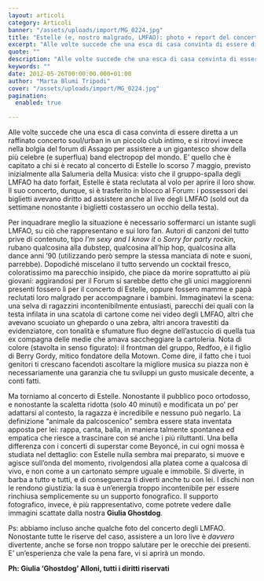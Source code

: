 ```yaml
---
layout: articoli
category: Articoli
banner: "/assets/uploads/import/MG_0224.jpg"
title: "Estelle (e, nostro malgrado, LMFAO): photo + report del concerto di Milano"
excerpt: "Alle volte succede che una esca di casa convinta di essere diretta a un raffinato concerto soul/urban in un piccolo club intimo, e si ritrovi invece nella bolgia del forum di Assago per assistere a un gigantesco show della più celebre (e superflua) band electropop del mondo. E’ quello che è capitato a chi si [&hellip"
quote: ""
description: "Alle volte succede che una esca di casa convinta di essere diretta a un raffinato concerto soul/urban in un piccolo club intimo, e si ritrovi invece nella bolgia del forum di Assago per assistere a un gigantesco show della più celebre (e superflua) band electropop del mondo. E’ quello che è capitato a chi si [&hellip"
keywords: ""
date: 2012-05-26T00:00:00.000+01:00
author: "Marta Blumi Tripodi"
cover: "/assets/uploads/import/MG_0224.jpg"
pagination:
  enabled: true

---
```


Alle volte succede che una esca di casa convinta di essere diretta a un raffinato concerto soul/urban in un piccolo club intimo, e si ritrovi invece nella bolgia del forum di Assago per assistere a un gigantesco show della più celebre (e superflua) band electropop del mondo. E’ quello che è capitato a chi si è recato al concerto di Estelle lo scorso 7 maggio, previsto inizialmente alla Salumeria della Musica: visto che il gruppo-spalla degli LMFAO ha dato forfait, Estelle è stata reclutata al volo per aprire il loro show. Il suo concerto, dunque, si è trasferito in blocco al Forum: i possessori dei biglietti avevano diritto ad assistere anche al live degli LMFAO (sold out da settimane nonostante i biglietti costassero un occhio della testa).

Per inquadrare meglio la situazione è necessario soffermarci un istante sugli LMFAO, su ciò che rappresentano e sui loro fan. Autori di canzoni del tutto prive di contenuto, tipo _I’m sexy and I know it_ o _Sorry for party rockin_, rubano qualcosina alla dubstep, qualcosina all’hip hop, qualcosina alla dance anni ’90 (utilizzando però sempre la stessa manciata di note e suoni, parrebbe). Dopodiché miscelano il tutto servendo un cocktail fresco, coloratissimo ma parecchio insipido, che piace da morire soprattutto ai più giovani: aggirandosi per il Forum si sarebbe detto che gli unici maggiorenni presenti fossero lì per il concerto di Estelle, oppure fossero mamme e papà reclutati loro malgrado per accompagnare i bambini. Immaginatevi la scena: una selva di ragazzini incontenibilmente entusiasti, parecchi dei quali con la testa infilata in una scatola di cartone come nei video degli LMFAO, altri che avevano scuoiato un ghepardo o una zebra, altri ancora travestiti da evidenziatore, con tonalità e sfumature fluo degne dell’astuccio di quella tua ex compagna delle medie che amava saccheggiare la cartoleria. Nota di colore (stavolta in senso figurato): il frontman del gruppo, Redfoo, è il figlio di Berry Gordy, mitico fondatore della Motown. Come dire, il fatto che i tuoi genitori ti crescano facendoti ascoltare la migliore musica su piazza non è necessariamente una garanzia che tu sviluppi un gusto musicale decente, a conti fatti.

Ma torniamo al concerto di Estelle. Nonostante il pubblico poco ortodosso, e nonostante la scaletta ridotta (solo 40 minuti) e modificata un po’ per adattarsi al contesto, la ragazza è incredibile e nessuno può negarlo. La definizione “animale da palcoscenico” sembra essere stata inventata apposta per lei: rappa, canta, balla, in maniera talmente spontanea ed empatica che riesce a trascinare con sé anche i più riluttanti. Una bella differenza con i concerti di superstar come Beyoncé, in cui ogni mossa è studiata nel dettaglio: con Estelle nulla sembra mai preparato, si muove e agisce sull’onda del momento, rivolgendosi alla platea come a qualcosa di vivo, e non come a un cartonato sempre uguale e immobile. Si diverte, in barba a tutto e tutti, e di conseguenza ti diverti anche tu con lei. I dischi non le rendono giustizia: la sua è un’energia troppo incontenibile per essere rinchiusa semplicemente su un supporto fonografico. Il supporto fotografico, invece, è più rappresentativo, come potrete vedere dalle immagini scattate dalla nostra **Giulia Ghostdog**.

Ps: abbiamo incluso anche qualche foto del concerto degli LMFAO. Nonostante tutte le riserve del caso, assistere a un loro live è _davvero_ divertente, anche se forse non troppo salutare per le orecchie dei presenti. E’ un’esperienza che vale la pena fare, vi si aprirà un mondo.

**Ph: Giulia ‘Ghostdog’ Alloni, tutti i diritti riservati**